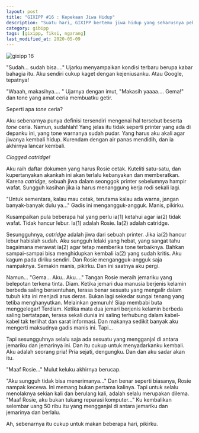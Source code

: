 ```yaml
---
layout: post
title: "GIXIPP #16 : Kepekaan Jiwa Hidup"
description: "Suatu hari, GIXIPP bertemu jiwa hidup yang seharusnya peka."
category: gibipp
tags: [gixipp, fiksi, ngarang]
last_modified_at: 2020-05-09
---
```


![gixipp 16](https://gizipp.com/wp-content/uploads/16-printer-gizipp-gixipp.png)

"Sudah... sudah bisa...." Ujarku menyampaikan kondisi terbaru berupa kabar bahagia itu. Aku sendiri cukup kaget dengan kejeniusanku. Atau Google, tepatnya!

"Waaah, makasihya.... " Ujarnya dengan imut, "Makasih yaaaa.... Gema!" dan tone yang amat ceria membuatku getir.

Seperti apa *tone* ceria?

Aku sebenarnya punya definisi tersendiri mengenai hal tersebut beserta *tone* ceria. Namun, sudahlah! Yang jelas itu tidak seperti printer yang ada di depanku ini, yang tone warnanya sudah pudar. Yang harus aku akali agar jiwanya kembali hidup. Kurendam dengan air panas mendidih, dan ia akhirnya lancar kembali.

*Clogged catridge!*

Aku raih daftar dokumen yang harus Rosie cetak. Kuteliti satu-satu, dan kupertanyakan akankah ini akan terlalu kebanyakan dan memberatkan. Karena *catridge*, sebuah jiwa dalam seonggok printer sebelumnya hampir wafat. Sungguh kasihan jika ia harus menanggung kerja rodi sekali lagi.

"Untuk sementara, kalau mau cetak, terutama kalau ada warna, jangan banyak-banyak dulu ya..." Gadis ini mengangguk-angguk. Manis, pikirku.

Kusampaikan pula beberapa hal yang perlu ia(1) ketahui agar ia(2) tidak wafat. Tidak hancur lebur. Ia(1) adalah Rosie. Ia(2) adalah catridge.

Sesungguhnya, *catridge* adalah jiwa dari sebuah printer. Jika ia(2) hancur lebur habislah sudah. Aku sungguh lelaki yang hebat, yang sangat tahu bagaimana merawat ia(2) agar tetap memberika tone terbaiknya. Bahkan sampai-sampai bisa menghidupkan kembali ia(2) yang sudah kritis. Aku kagum pada diriku sendiri. Dan Rosie mengangguk-angguk saja nampaknya. Semakin manis, pikirku. Dan ini saatnya aku pergi.

Namun... "Gema... Aku.. Aku...." Tangan Rosie meraih jemariku yang belepotan terkena tinta. Diam. Ketika jemari dua manusia berjenis kelamin berbeda saling bersentuhan, terasa benar sesuatu yang mengalir dalam tubuh kita ini menjadi arus deras. Bukan lagi sekedar sungai tenang yang tetiba menghanyutkan. Melainkan gemuruh! Siap membabi buta menggelegar! Terdiam. Ketika mata dua jemari berjenis kelamin berbeda saling bertatapan, terasa sekali dunia ini saling terhubung dalam kabel-kabel tak terlihat dan sarat informasi. Dan makanya sedikit banyak aku mengerti maksudnya gadis manis ini. Tapi...

Tapi sesungguhnya selalu saja ada sesuatu yang mengganjal di antara jemariku dan jemarinya ini. Dan itu cukup untuk menyadarkanku kembali. Aku adalah seorang pria! Pria sejati, dengungku. Dan dan aku sadar akan itu.

"Maaf Rosie..." Mulut keluku akhirnya berucap.

"Aku sungguh tidak bisa menerimanya..." Dan benar seperti biasanya, Rosie nampak kecewa. Ini memang bukan pertama kalinya. Tapi untuk selalu menolaknya sekian kali dan berulang kali, adalah selalu merupakan dilema. "Maaf Rosie, aku bukan tukang reparasi komputer..." Ku kembalikan selembar uang 50 ribu itu yang mengganjal di antara jemariku dan jemarinya dan berlalu.

Ah, sebenarnya itu cukup untuk makan beberapa hari, pikirku.
